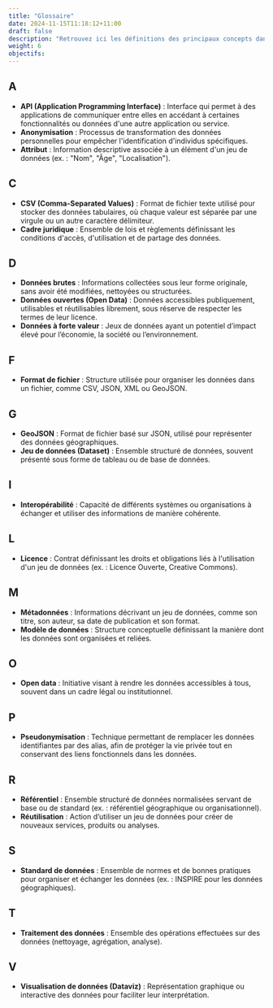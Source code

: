 ```yaml
---
title: "Glossaire"
date: 2024-11-15T11:18:12+11:00
draft: false
description: "Retrouvez ici les définitions des principaux concepts dans le domaine de la donnée"
weight: 6
objectifs:
---
```


## **A**
- **API (Application Programming Interface)** : Interface qui permet à des applications de communiquer entre elles en accédant à certaines fonctionnalités ou données d'une autre application ou service.
- **Anonymisation** : Processus de transformation des données personnelles pour empêcher l'identification d'individus spécifiques.
- **Attribut** : Information descriptive associée à un élément d'un jeu de données (ex. : "Nom", "Âge", "Localisation").

## **C**
- **CSV (Comma-Separated Values)** : Format de fichier texte utilisé pour stocker des données tabulaires, où chaque valeur est séparée par une virgule ou un autre caractère délimiteur.
- **Cadre juridique** : Ensemble de lois et règlements définissant les conditions d'accès, d'utilisation et de partage des données.

## **D**
- **Données brutes** : Informations collectées sous leur forme originale, sans avoir été modifiées, nettoyées ou structurées.
- **Données ouvertes (Open Data)** : Données accessibles publiquement, utilisables et réutilisables librement, sous réserve de respecter les termes de leur licence.
- **Données à forte valeur** : Jeux de données ayant un potentiel d’impact élevé pour l’économie, la société ou l’environnement.

## **F**
- **Format de fichier** : Structure utilisée pour organiser les données dans un fichier, comme CSV, JSON, XML ou GeoJSON.

## **G**
- **GeoJSON** : Format de fichier basé sur JSON, utilisé pour représenter des données géographiques.
- **Jeu de données (Dataset)** : Ensemble structuré de données, souvent présenté sous forme de tableau ou de base de données.

## **I**
- **Interopérabilité** : Capacité de différents systèmes ou organisations à échanger et utiliser des informations de manière cohérente.

## **L**
- **Licence** : Contrat définissant les droits et obligations liés à l'utilisation d'un jeu de données (ex. : Licence Ouverte, Creative Commons).

## **M**
- **Métadonnées** : Informations décrivant un jeu de données, comme son titre, son auteur, sa date de publication et son format.
- **Modèle de données** : Structure conceptuelle définissant la manière dont les données sont organisées et reliées.

## **O**
- **Open data** : Initiative visant à rendre les données accessibles à tous, souvent dans un cadre légal ou institutionnel.

## **P**
- **Pseudonymisation** : Technique permettant de remplacer les données identifiantes par des alias, afin de protéger la vie privée tout en conservant des liens fonctionnels dans les données.

## **R**
- **Référentiel** : Ensemble structuré de données normalisées servant de base ou de standard (ex. : référentiel géographique ou organisationnel).
- **Réutilisation** : Action d’utiliser un jeu de données pour créer de nouveaux services, produits ou analyses.

## **S**
- **Standard de données** : Ensemble de normes et de bonnes pratiques pour organiser et échanger les données (ex. : INSPIRE pour les données géographiques).

## **T**
- **Traitement des données** : Ensemble des opérations effectuées sur des données (nettoyage, agrégation, analyse).

## **V**
- **Visualisation de données (Dataviz)** : Représentation graphique ou interactive des données pour faciliter leur interprétation.
